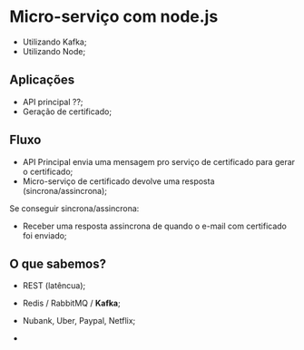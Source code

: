 # Micro-serviço com node.js

- Utilizando Kafka;
- Utilizando Node;

## Aplicações

- API principal ??;
- Geração de certificado;

## Fluxo

- API Principal envia uma mensagem  pro serviço de certificado para gerar o certificado;
- Micro-serviço de certificado devolve uma resposta (sincrona/assincrona);

Se conseguir sincrona/assincrona:

- Receber uma resposta assincrona de quando o e-mail com certificado foi enviado;

## O que sabemos?

- REST (latêncua);
- Redis / RabbitMQ / **Kafka**;

- Nubank, Uber, Paypal, Netflix;

- 
